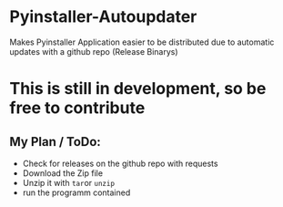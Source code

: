 # Pyinstaller-Autoupdater
Makes Pyinstaller Application easier to be distributed due to automatic updates with a github repo (Release Binarys)

# This is still in development, so be free to contribute
## My Plan / ToDo:
- Check for releases on the github repo with requests
- Download the Zip file
- Unzip it with ```tar```or ```unzip```
- run the programm contained
